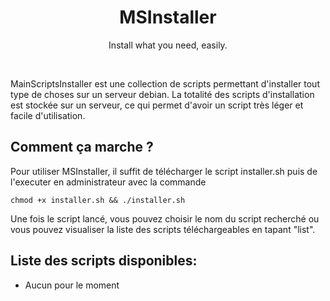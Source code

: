 <h1 align="center">MSInstaller</h1>
<p align="center">Install what you need, easily.</p><br />

MainScriptsInstaller est une collection de scripts permettant d'installer tout type de choses sur un serveur debian.
La totalité des scripts d'installation est stockée sur un serveur, ce qui permet d'avoir un script très léger et facile d'utilisation.

## Comment ça marche ?
Pour utiliser MSInstaller, il suffit de télécharger le script installer.sh puis de l'executer en administrateur avec la commande
```
chmod +x installer.sh && ./installer.sh
```
Une fois le script lancé, vous pouvez choisir le nom du script recherché ou vous pouvez visualiser la liste des scripts téléchargeables en tapant "list".

## Liste des scripts disponibles:
- Aucun pour le moment
